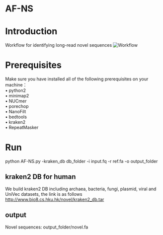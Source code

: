 # AF-NS
# Introduction
Workflow for identifying long-read novel sequences
![Workflow](http://www.bio8.cs.hku.hk/novel/workflow.png
)<br> 

# Prerequisites 
Make sure you have installed all of the following prerequisites on your machine：<br> 
• python2 <br> 
•	minimap2 <br> 
•	NUCmer <br> 
•	porechop<br> 
•	NanoFilt<br> 
•	bedtools<br> 
•	kraken2<br> 
•	RepeatMasker<br> 

# Run
python AF-NS.py -kraken_db db_folder -i input.fq -r ref.fa -o output_folder <br> 

## kraken2 DB for human
We build kraken2 DB including archaea, bacteria, fungi, plasmid, viral and UniVec datasets, the link is as follows <br> 
http://www.bio8.cs.hku.hk/novel/kraken2_db.tar

## output
Novel sequences: output_folder/novel.fa




